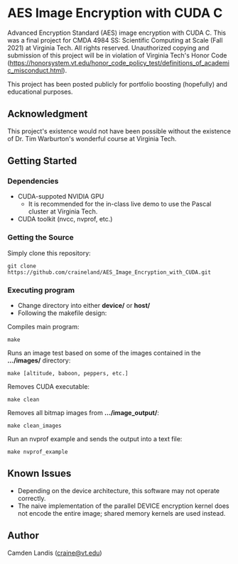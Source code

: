# AES Image Encryption with CUDA C

Advanced Encryption Standard (AES) image encryption with CUDA C. This was a final project for CMDA 4984 SS: Scientific Computing at Scale (Fall 2021) at Virginia Tech. All rights reserved. Unauthorized copying and submission of this project will be in violation of Virginia Tech's Honor Code (https://honorsystem.vt.edu/honor_code_policy_test/definitions_of_academic_misconduct.html). 

This project has been posted publicly for portfolio boosting (hopefully) and educational purposes. 

## Acknowledgment
This project's existence would not have been possible without the existence of Dr. Tim Warburton's wonderful course at Virginia Tech.

## Getting Started

### Dependencies

* CUDA-suppoted NVIDIA GPU
    * It is recommended for the in-class live demo to use the Pascal cluster at Virginia Tech.
* CUDA toolkit (nvcc, nvprof, etc.)

### Getting the Source

Simply clone this repository:

```
git clone https://github.com/craineland/AES_Image_Encryption_with_CUDA.git
```

### Executing program

* Change directory into either __device/__ or __host/__
* Following the makefile design:

Compiles main program:
```
make
```

Runs an image test based on some of the images contained in the __.../images/__ directory:
```
make [altitude, baboon, peppers, etc.]
```

Removes CUDA executable:
```
make clean
```

Removes all bitmap images from __.../image_output/__:
```
make clean_images
```

Run an nvprof example and sends the output into a text file:
```
make nvprof_example
```

## Known Issues

* Depending on the device architecture, this software may not operate correctly.
* The naive implementation of the parallel DEVICE encryption kernel does not encode the entire image; shared memory kernels are used instead.

## Author

Camden Landis (craine@vt.edu)
